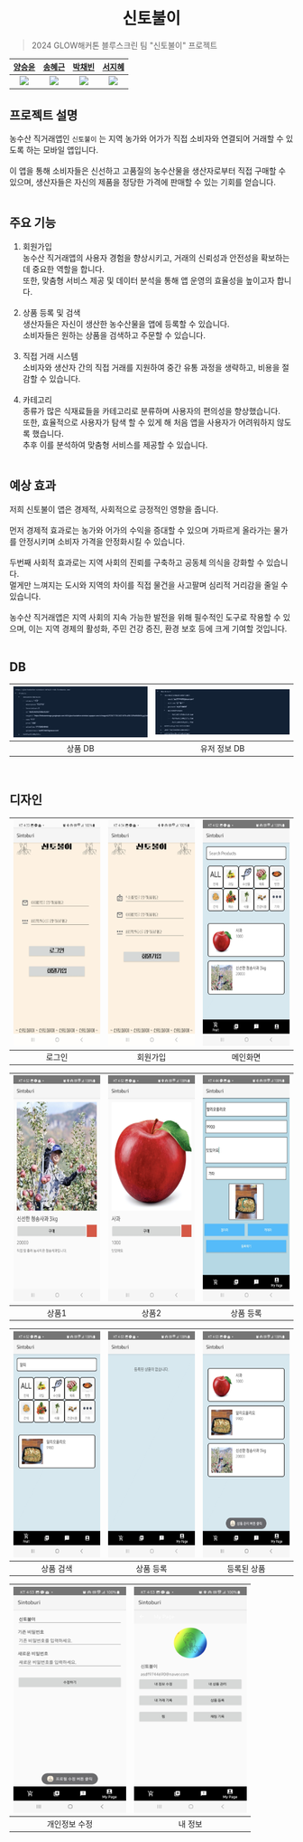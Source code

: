 <div align="center">

# 신토불이

</div>

> 2024 GLOW해커톤 블루스크린 팀 "신토불이" 프로젝트

|[양승윤](https://github.com/Yangsyoon)|[송혜근](https://github.com/geunhye1111)|[박채빈](https://github.com/looksambrook)|[서지혜](https://github.com/swisdom784)|
|:---:|:---:|:---:|:---:|
|<img src="https://github.com/Yangsyoon.png" width="100px">|<img src="https://github.com/geunhye1111.png" width="100px">|<img src="https://github.com/looksambrook.png" width="100px">|<img src="https://github.com/swisdom784.png" width="100px">|


## 프로젝트 설명
농수산 직거래앱인 `신토불이` 는 지역 농가와 어가가 직접 소비자와 연결되어 거래할 수 있도록 하는 모바일 앱입니다. <br/><br/>
이 앱을 통해 소비자들은 신선하고 고품질의 농수산물을 생산자로부터 직접 구매할 수 있으며, 생산자들은 자신의 제품을 정당한 가격에 판매할 수 있는 기회를 얻습니다. <br/><br/>

## 주요 기능
1) 회원가입<br/>
    농수산 직거래앱의 사용자 경험을 향상시키고, 거래의 신뢰성과 안전성을 확보하는 데 중요한 역할을 합니다. <br/>
    또한, 맞춤형 서비스 제공 및 데이터 분석을 통해 앱 운영의 효율성을 높이고자 합니다.<br/><br/>
2) 상품 등록 및 검색<br/>
    생산자들은 자신이 생산한 농수산물을 앱에 등록할 수 있습니다. <br/>
    소비자들은 원하는 상품을 검색하고 주문할 수 있습니다.<br/><br/>
3) 직접 거래 시스템<br/>
    소비자와 생산자 간의 직접 거래를 지원하여 중간 유통 과정을 생략하고, 비용을 절감할 수 있습니다.<br/><br/>
4) 카테고리<br/>
    종류가 많은 식재료들을 카테고리로 분류하며 사용자의 편의성을 향상했습니다. <br/>
    또한, 효율적으로 사용자가 탐색 할 수 있게 해 처음 앱을 사용자가 어려워하지 않도록 했습니다. <br/>
    추후 이를 분석하여 맞춤형 서비스를 제공할 수 있습니다.<br/><br/>


## 예상 효과
저희 신토불이 앱은 경제적, 사회적으로 긍정적인 영향을 줍니다.<br/><br/>
먼저 경제적 효과로는 농가와 어가의 수익을 증대할 수 있으며 가파르게 올라가는 물가를 안정시키며 소비자 가격을 안정화시킬 수 있습니다.<br/><br/>
두번째 사회적 효과로는  지역 사회의 진뢰를 구축하고 공동체 의식을 강화할 수 있습니다. <br/>
멀게만 느껴지는 도시와 지역의 차이를 직접 물건을 사고팔며 심리적 거리감을 줄일 수 있습니다.<br/><br/>
농수산 직거래앱은 지역 사회의 지속 가능한 발전을 위해 필수적인 도구로 작용할 수 있으며, 이는 지역 경제의 활성화, 주민 건강 증진, 환경 보호 등에 크게 기여할 것입니다.
<br/><br/>

## DB
<img src = "./img/fb1.png" width="400" height="90"/>|<img src = "./img/fb2.png" width="400" height="80"/>|
|:---:|:---:|
|상품 DB|유저 정보 DB|
<br/>


## 디자인
<img src = "./img/img1.jpg" width="200" height="400"/>|<img src = "./img/img2.jpg" width="200" height="400"/>|<img src = "./img/img3.jpg" width="200" height="400"/>|
|:---:|:---:|:---:|
|로그인|회원가입|메인화면|

<img src = "./img/img4.jpg" width="200" height="400"/>|<img src = "./img/img5.jpg" width="200" height="400"/>|<img src = "./img/img6.jpg" width="200" height="400"/>|
|:---:|:---:|:---:|
|상품1|상품2|상품 등록|

<img src = "./img/img7.jpg" width="200" height="400"/>|<img src = "./img/img8.jpg" width="200" height="400"/>|<img src = "./img/img9.jpg" width="200" height="400"/>|
|:---:|:---:|:---:|
|상품 검색|상품 등록|등록된 상품|

<img src = "./img/img10.jpg" width="200" height="400"/>|<img src = "./img/img11.jpg" width="200" height="400"/>|
|:---:|:---:|
|개인정보 수정|내 정보|
<br/>